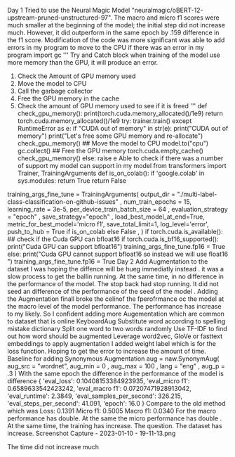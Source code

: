 Day 1
Tried to use the Neural Magic Model "neuralmagic/oBERT-12-upstream-pruned-unstructured-97". The macro and micro f1 scores were much smaller at the beginning of the model; the initial step did not increase much. However, it did outperform in the same epoch by .159 difference in the f1 score.
Modification of the code was more significant was able to add errors in my program to move to the CPU if there was an error in my program
import gc
'''
Try and Catch block when training of the model use more memory than the GPU, it will produce an error.

1. Check the Amount of GPU memory used
2. Move the model to CPU
3. Call the garbage collector
4. Free the GPU memory in the cache
5. Check the amount of GPU memory used to see if it is freed
'''
def check_gpu_memory():
    print(torch.cuda.memory_allocated()/1e9)
    return torch.cuda.memory_allocated()/1e9
try:
    trainer.train()
except RuntimeError as e:
    if "CUDA out of memory" in str(e):
        print("CUDA out of memory")
        print("Let's free some GPU memory and re-allocate")
        check_gpu_memory()
        ## Move the model to CPU
        model.to("cpu")
        gc.collect()
        ## Free the GPU memory
        torch.cuda.empty_cache()
        check_gpu_memory()
    else:
        raise e
Able to check if there was a number of support my model can support in my model
from transformers import Trainer, TrainingArguments
def is_on_colab():
    if 'google.colab' in sys.modules:
        return True
    return False

training_args_fine_tune = TrainingArguments(
    output_dir  = "./multi-label-class-classification-on-github-issues" ,
    num_train_epochs = 15,
    learning_rate = 3e-5,
    per_device_train_batch_size = 64 ,
    evaluation_strategy = "epoch" ,
    save_strategy="epoch"  ,
    load_best_model_at_end=True,
    metric_for_best_model='micro f1',
    save_total_limit=1,
    log_level='error',
    push_to_hub = True  if is_on_colab else False ,
    )
if torch.cuda.is_available():
    ## check if the Cuda GPU can bfloat16
    if torch.cuda.is_bf16_supported():
        print("Cuda GPU can support bfloat16")
        training_args_fine_tune.fp16 = True
    else:
        print("Cuda GPU cannot support bfloat16 so instead we will use float16 ")
        training_args_fine_tune.fp16 = True
Day 2
Add Augmentation to the dataset
I was hoping the diffence will be hueg immediatly instead . it was a slow process to get the ballin running. At the same time, in no difference in the performance of the model. The stop back had stop running. It did not seed an difference of the performance of the seed of the model . Adding the Augmentation finall broke the celinof the fperofrmance oc the model at the macro level of the model performance. The performance has increase to my likely. So I confident adding more Augementation which are common to dataset that is online
KeyboardAug
Substitute word according to spelling mistake dictionary
Split one word to two words randomly
Use TF-IDF to find out how word should be augmented
Leverage word2vec, GloVe or fasttext embeddings to apply augmentation
I added weight label which is for the loss function. Hoping to get the error to increase the amount of time.
Baseline for adding Synonymous Augmentation
    aug = naw.SynonymAug(
        aug_src = "wordnet",
        aug_min = 0 ,
        aug_max = 100 ,
        lang = "eng" ,
        aug_p = .3
    )
With the same epoch the difference in the performance of the model is difference
{
'eval_loss': 0.10408153384923935,
'eval_micro f1': 0.6589633542423242,
'eval_macro f1': 0.07207471928913042,
'eval_runtime': 2.3849,
'eval_samples_per_second': 326.215,
'eval_steps_per_second': 41.091,
'epoch': 16.0
}
Compare to the old method which was
Loss: 0.1391
Micro f1: 0.5005
Macro f1: 0.0340
For the macro performance has double. At the same the micro performance has double . At the same time, the training has increase. The question. The dataset has increase.
Screenshot Capture - 2023-01-10 - 19-11-13.png

The time did not increase much
